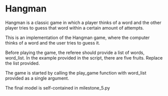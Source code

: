 # Hangman
Hangman is a classic game in which a player thinks of a word and the other player tries to guess that word within a certain amount of attempts.

This is an implementation of the Hangman game, where the computer thinks of a word and the user tries to guess it. 

Before playing the game, the referee should provide a list of words, word_list. In the example provided in the script, there are five fruits. Replace the list provided.

The game is started by calling the play_game function with word_list provided as a single argument.


The final model is self-contained in milestone_5.py


